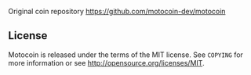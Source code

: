Original coin repository https://github.com/motocoin-dev/motocoin

License
-------

Motocoin is released under the terms of the MIT license. See `COPYING` for more
information or see http://opensource.org/licenses/MIT.
